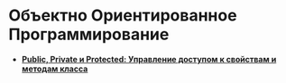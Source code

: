 Объектно Ориентированное Программирование
=========================================
* **[Public, Private и Protected: Управление доступом к свойствам и методам класса](https://github.com/uran1980/my-blog/blob/master/OOP%20-%20ObjectOrientedProgramming/public-protected-privat.md)**

